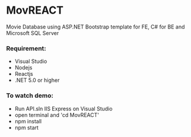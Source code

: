 # MovREACT
Movie Database using ASP.NET Bootstrap template for FE, C# for BE and Microsoft SQL Server

### Requirement:
- Visual Studio
- Nodejs
- Reactjs
- .NET 5.0 or higher

### To watch demo:
- Run API.sln IIS Express on Visual Studio
- open terminal and 'cd MovREACT'
- npm install
- npm start

